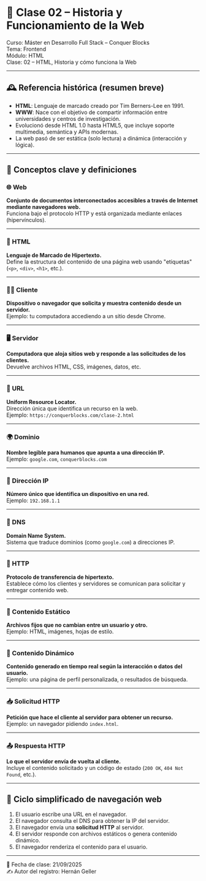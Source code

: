 # 📘 Clase 02 – Historia y Funcionamiento de la Web

Curso: Máster en Desarrollo Full Stack – Conquer Blocks  
Tema: Frontend  
Módulo: HTML  
Clase: 02 – HTML, Historia y cómo funciona la Web

---

## 🕰️ Referencia histórica (resumen breve)

- **HTML**: Lenguaje de marcado creado por Tim Berners-Lee en 1991.
- **WWW**: Nace con el objetivo de compartir información entre universidades y centros de investigación.
- Evolucionó desde HTML 1.0 hasta HTML5, que incluye soporte multimedia, semántica y APIs modernas.
- La web pasó de ser estática (solo lectura) a dinámica (interacción y lógica).

---

## 🧠 Conceptos clave y definiciones

### 🌐 Web

**Conjunto de documentos interconectados accesibles a través de Internet mediante navegadores web.**  
Funciona bajo el protocolo HTTP y está organizada mediante enlaces (hipervínculos).

---

### 🧱 HTML

**Lenguaje de Marcado de Hipertexto.**  
Define la estructura del contenido de una página web usando "etiquetas" (`<p>`, `<div>`, `<h1>`, etc.).

---

### 🧑‍💻 Cliente

**Dispositivo o navegador que solicita y muestra contenido desde un servidor.**  
Ejemplo: tu computadora accediendo a un sitio desde Chrome.

---

### 🖥️ Servidor

**Computadora que aloja sitios web y responde a las solicitudes de los clientes.**  
Devuelve archivos HTML, CSS, imágenes, datos, etc.

---

### 🔗 URL

**Uniform Resource Locator.**  
Dirección única que identifica un recurso en la web.  
Ejemplo: `https://conquerblocks.com/clase-2.html`

---

### 🌍 Dominio

**Nombre legible para humanos que apunta a una dirección IP.**  
Ejemplo: `google.com`, `conquerblocks.com`

---

### 🔢 Dirección IP

**Número único que identifica un dispositivo en una red.**  
Ejemplo: `192.168.1.1`

---

### 📇 DNS

**Domain Name System.**  
Sistema que traduce dominios (como `google.com`) a direcciones IP.

---

### 📡 HTTP

**Protocolo de transferencia de hipertexto.**  
Establece cómo los clientes y servidores se comunican para solicitar y entregar contenido web.

---

### 📄 Contenido Estático

**Archivos fijos que no cambian entre un usuario y otro.**  
Ejemplo: HTML, imágenes, hojas de estilo.

---

### 🔄 Contenido Dinámico

**Contenido generado en tiempo real según la interacción o datos del usuario.**  
Ejemplo: una página de perfil personalizada, o resultados de búsqueda.

---

### 📥 Solicitud HTTP

**Petición que hace el cliente al servidor para obtener un recurso.**  
Ejemplo: un navegador pidiendo `index.html`.

---

### 📤 Respuesta HTTP

**Lo que el servidor envía de vuelta al cliente.**  
Incluye el contenido solicitado y un código de estado (`200 OK`, `404 Not Found`, etc.).

---

## 🧩 Ciclo simplificado de navegación web

1. El usuario escribe una URL en el navegador.
2. El navegador consulta el DNS para obtener la IP del servidor.
3. El navegador envía una **solicitud HTTP** al servidor.
4. El servidor responde con archivos estáticos o genera contenido dinámico.
5. El navegador renderiza el contenido para el usuario.

---

📅 Fecha de clase: 21/09/2025  
✍️ Autor del registro: Hernán Geller
